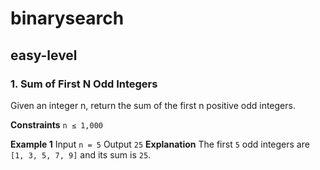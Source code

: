 # binarysearch
## easy-level
### 1. Sum of First N Odd Integers
Given an integer n, return the sum of the first n positive odd integers.

**Constraints**
`n ≤ 1,000`

**Example 1**
Input
`n = 5`
Output
`25`
**Explanation**
The first `5` odd integers are `[1, 3, 5, 7, 9]` and its sum is `25`.